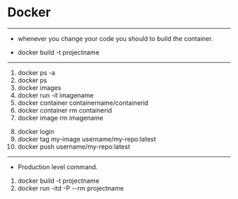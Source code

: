 # Docker
---
* whenever you change your code you should to build the container.
 - docker build -t projectname
---
1. docker ps -a
2. docker ps
3. docker images
4. docker run -it imagename
5. docker container containername/containerid
6. docker container rm containerid
7. docker image rm imagename
<!-- publish local images to docker hub -->
8. docker login
9. docker tag my-image username/my-repo:latest
10. docker push username/my-repo:latest


---
* Production level command.
1. docker build -t projectname
2. docker run -itd -P --rm projectname
 